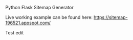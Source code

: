 Python Flask Sitemap Generator

Live working example can be found here: https://sitemap-196521.appspot.com/

Test edit